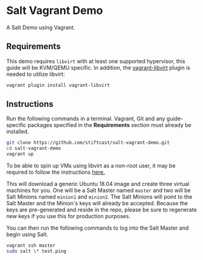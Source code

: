 # Salt Vagrant Demo

A Salt Demo using Vagrant.

## Requirements
This demo requires `libvirt` with at least one supported hypervisor, this guide will be KVM/QEMU specific.
In addition, the [vagrant-libvirt](https://github.com/vagrant-libvirt/vagrant-libvirt) plugin is needed to utilize libvirt:
```sh
vagrant plugin install vagrant-libvirt
```
## Instructions

Run the following commands in a terminal. Vagrant, Git and any guide-specific packages specified in the **Requirements** section  must already be installed.
```sh
git clone https://github.com/stiftcast/salt-vagrant-demo.git
cd salt-vagrant-demo
vagrant up
```
To be able to spin up VMs using libvirt as a non-root user, it may be required to follow the instructions [here.](https://computingforgeeks.com/use-virt-manager-as-non-root-user/)

This will download a generic Ubuntu 18.04 image and create three virtual
machines for you. One will be a Salt Master named `master` and two will be Salt
Minions named `minion1` and `minion2`.  The Salt Minions will point to the Salt
Master and the Minion's keys will already be accepted. Because the keys are
pre-generated and reside in the repo, please be sure to regenerate new keys if
you use this for production purposes.

You can then run the following commands to log into the Salt Master and begin
using Salt.
```sh
vagrant ssh master
sudo salt \* test.ping
```
